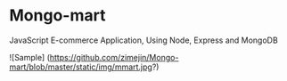 # Mongo-mart
JavaScript E-commerce Application, Using Node, Express and MongoDB

![Sample] (https://github.com/zimejin/Mongo-mart/blob/master/static/img/mmart.jpg?)
